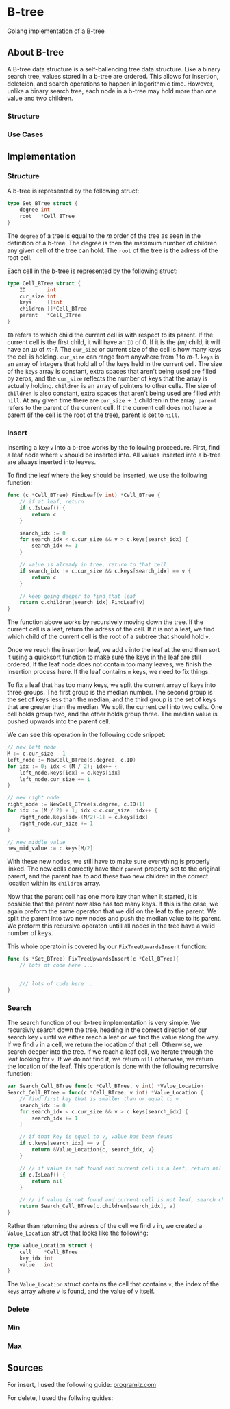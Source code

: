 # B-tree
Golang implementation of a B-tree

## About B-tree
A B-tree data structure is a self-ballencing tree data structure. Like a binary search tree, values stored in a b-tree are ordered. This allows for insertion, deleteion, and search operations to happen in logorithmic time. However, unlike a binary search tree, each node in a b-tree may hold more than one value and two children.

### Structure



### Use Cases



## Implementation
### Structure
A b-tree is represented by the following struct:

```go
type Set_BTree struct {
	degree int
	root   *Cell_BTree
}
```
The `degree` of a tree is equal to the *m* order of the tree as seen in the definition of a b-tree. The degree is then the maximum number of children any given cell of the tree can hold. The `root` of the tree is the adress of the root cell. 


Each cell in the b-tree is represented by the following struct:
```go
type Cell_BTree struct {
	ID       int
	cur_size int
	keys     []int
	children []*Cell_BTree
	parent   *Cell_BTree
}
```
`ID` refers to which child the current cell is with respect to its parent. If the current cell is the first child, it will have an `ID` of 0. If it is the *(m)* child, it will have an `ID` of *m-1*. The `cur_size` or current size of the cell is how many keys the cell is holding. `cur_size` can range from anywhere from *1* to *m-1*. `keys` is an array of integers that hold all of the keys held in the current cell. The size of the `keys` array is constant, extra spaces that aren't being used are filled by zeros, and the `cur_size` reflects the number of keys that the array is actually holding. `children` is an array of pointers to other cells. The size of `children` is also constant, extra spaces that aren't being used are filled with `nill`. At any given time there are `cur_size + 1` children in the array. `parent` refers to the parent of the current cell. If the current cell does not have a parent (if the cell is the root of the tree), parent is set to `nill`.

### Insert
Inserting a key `v` into a b-tree works by the following proceedure. First, find a leaf node where `v` should be inserted into. All values inserted into a b-tree are always inserted into leaves. 

To find the leaf where the key should be inserted, we use the following function:
```go
func (c *Cell_BTree) FindLeaf(v int) *Cell_BTree {
	// if at leaf, return
	if c.IsLeaf() {
		return c
	}

	search_idx := 0
	for search_idx < c.cur_size && v > c.keys[search_idx] {
		search_idx += 1
	}

	// value is already in tree, return to that cell
	if search_idx != c.cur_size && c.keys[search_idx] == v {
		return c
	}

	// keep going deeper to find that leaf
	return c.children[search_idx].FindLeaf(v)
}
```
The function above works by recursively moving down the tree. If the current cell is a leaf, return the adress of the cell. If it is not a leaf, we find which child of the current cell is the root of a subtree that should hold `v`. 

Once we reach the insertion leaf, we add `v` into the leaf at the end then sort it using a quicksort function to make sure the keys in the leaf are still ordered. If the leaf node does not contain too many leaves, we finish the insertion process here. If the leaf contains `m` keys, we need to fix things. 

To fix a leaf that has too many keys, we split the current array of keys into three groups. The first group is the median number. The second group is the set of keys less than the median, and the third group is the set of keys that are greater than the median. We split the current cell into two cells. One cell holds group two, and the other holds group three. The median value is pushed upwards into the parent cell. 

We can see this operation in the following code snippet:
```go
// new left node
M := c.cur_size - 1
left_node := NewCell_BTree(s.degree, c.ID)
for idx := 0; idx < (M / 2); idx++ {
	left_node.keys[idx] = c.keys[idx]
	left_node.cur_size += 1
}

// new right node
right_node := NewCell_BTree(s.degree, c.ID+1)
for idx := (M / 2) + 1; idx < c.cur_size; idx++ {
	right_node.keys[idx-(M/2)-1] = c.keys[idx]
	right_node.cur_size += 1
}

// new middle value
new_mid_value := c.keys[M/2]
```
With these new nodes, we still have to make sure everything is properly linked. The new cells correctly have their `parent` property set to the original parent, and the parent has to add these two new children in the correct location within its `children` array.

Now that the parent cell has one more key than when it started, it is possible that the parent now also has too many keys. If this is the case, we again preform the same operaton that we did on the leaf to the parent. We split the parent into two new nodes and push the median value to its parent. We preform this recursive operaton untill all nodes in the tree have a valid number of keys. 

This whole operatoin is covered by our `FixTreeUpwardsInsert` function: 
```go
func (s *Set_BTree) FixTreeUpwardsInsert(c *Cell_BTree){
	// lots of code here ...


	/// lots of code here ...
}
```

### Search
The search function of our b-tree implementation is very simple. We recursivly search down the tree, heading in the correct direction of our search key `v` until we either reach a leaf or we find the value along the way. If we find `v` in a cell, we return the location of that cell. Otherwise, we search deeper into the tree. If we reach a leaf cell, we iterate through the leaf looking for `v`. If we do not find it, we return `nill` otherwise, we return the location of the leaf. This operation is done with the following recurrsive function:

```go
var Search_Cell_BTree func(c *Cell_BTree, v int) *Value_Location
Search_Cell_BTree = func(c *Cell_BTree, v int) *Value_Location {
	// find first key that is smaller than or equal to v
	search_idx := 0
	for search_idx < c.cur_size && v > c.keys[search_idx] {
		search_idx += 1
	}

	// if that key is equal to v, value has been found
	if c.keys[search_idx] == v {
		return &Value_Location{c, search_idx, v}
	}

	// // if value is not found and current cell is a leaf, return nil
	if c.IsLeaf() {
		return nil
	}

	// // if value is not found and current cell is not leaf, search child cell for value
	return Search_Cell_BTree(c.children[search_idx], v)
}
```

Rather than returning the adress of the cell we find `v` in, we created a `Value_Location` struct that looks like the following:

``` go
type Value_Location struct {
	cell    *Cell_BTree
	key_idx int
	value   int
}
```

The `Value_Location` struct contains the cell that contains `v`, the index of the `keys` array where `v` is found, and the value of `v` itself. 


### Delete

### Min

### Max


## Sources
For insert, I used the following guide: [programiz.com](https://www.programiz.com/dsa/insertion-into-a-b-tree)

For delete, I used the follwing guides: 



